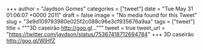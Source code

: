 
+++
author = "Jaydson Gomes"
categories = ["tweet"]
date = "Tue May 31 01:06:07 +0000 2011"
draft = false
image = "No media found for this Tweet"
slug = "3e9d109793980e025f2c088c96e3cf935676a9aa"
tags = ["tweet"]
title = """3D caseirão http://goo.gl..."""
tweet = true
tweet_url = "https://twitter.com/jaydson/status/75367418712694784"
+++
3D caseirão http://goo.gl/WIHfZ
